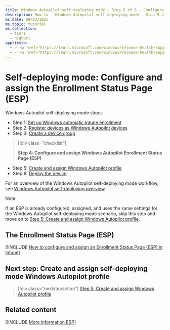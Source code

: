```yaml
---
title: Windows Autopilot self-deploying mode - Step 5 of 6 - Configure and assign the Enrollment Status Page (ESP)
description: How to - Windows Autopilot self-deploying mode - Step 5 of 6 - Configure and assign the Enrollment Status Page (ESP).
ms.date: 09/03/2025
ms.topic: tutorial
ms.collection:
  - tier1
  - highpri
appliesto:
  - ✅ <a href="https://learn.microsoft.com/windows/release-health/supported-versions-windows-client" target="_blank">Windows 11</a>
  - ✅ <a href="https://learn.microsoft.com/windows/release-health/supported-versions-windows-client" target="_blank">Windows 10</a>
---
```


# Self-deploying mode: Configure and assign the Enrollment Status Page (ESP)

Windows Autopilot self-deploying mode steps:

- Step 1: [Set up Windows automatic Intune enrollment](self-deploying-automatic-enrollment.md)
- Step 2: [Register devices as Windows Autopilot devices](self-deploying-register-device.md)
- Step 3: [Create a device group](self-deploying-device-group.md)

> [!div class="checklist"]
>
> **Step 4: Configure and assign Windows Autopilot Enrollment Status Page (ESP)**

- Step 5: [Create and assign Windows Autopilot profile](self-deploying-autopilot-profile.md)
- Step 6: [Deploy the device](self-deploying-deploy-device.md)

For an overview of the Windows Autopilot self-deploying mode workflow, see [Windows Autopilot self-deploying overview](self-deploying-workflow.md#workflow).

> [!NOTE]
>
> If an ESP is already configured, assigned, and uses the same settings for the Windows Autopilot self-deploying mode scenario, skip this step and move on to [Step 5: Create and assign Windows Autopilot profile](self-deploying-autopilot-profile.md).

## The Enrollment Status Page (ESP)

[!INCLUDE [How to configure and assign an Enrollment Status Page (ESP) in Intune](../includes/configure-and-assign-esp.md)]

## Next step: Create and assign self-deploying mode Windows Autopilot profile

> [!div class="nextstepaction"]
> [Step 5: Create and assign Windows Autopilot profile](self-deploying-autopilot-profile.md)

## Related content

[!INCLUDE [More information ESP](../includes/more-info-esp.md)]
